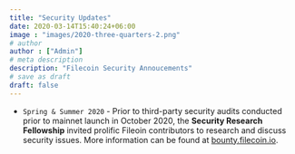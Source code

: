```yaml
---
title: "Security Updates"
date: 2020-03-14T15:40:24+06:00
image : "images/2020-three-quarters-2.png"
# author
author : ["Admin"]
# meta description
description: "Filecoin Security Annoucements"
# save as draft
draft: false
---
```


- `Spring & Summer 2020` - Prior to third-party security audits conducted prior to mainnet launch in October 2020, the **Security Research Fellowship** invited prolific Fileoin contributors to research and discuss security issues. More information can be found at [bounty.filecoin.io](https://bounty.filecoin.io).
